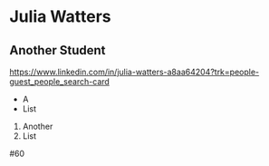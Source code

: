 # Julia Watters
## Another Student
https://www.linkedin.com/in/julia-watters-a8aa64204?trk=people-guest_people_search-card
* A
* List
1) Another
2) List

#60      
